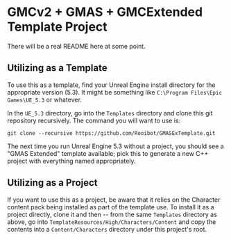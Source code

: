 # GMCv2 + GMAS + GMCExtended Template Project

There will be a real README here at some point.

## Utilizing as a Template

To use this as a template, find your Unreal Engine install directory for the appropriate version (5.3). It might be something like `C:\Program Files\Epic Games\UE_5.3` or whatever.

In the `UE_5.3` directory, go into the `Templates` directory and clone this git repository recursively. The command you will want to use is:

```
git clone --recursive https://github.com/Rooibot/GMASExTemplate.git
```

The next time you run Unreal Engine 5.3 without a project, you should see a "GMAS Extended" template available; pick this to generate a new C++ project with everything named appropriately.

## Utilizing as a Project

If you want to use this as a project, be aware that it relies on the Character content pack being installed as part of the template use. To install it as a project directly, clone it and then -- from the same `Templates` directory as above, go into `TemplateResources/High/Characters/Content` and copy the contents into a `Content/Characters` directory under this project's root.